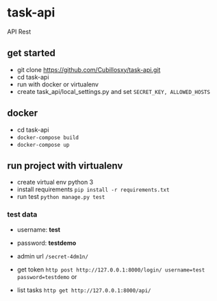 # task-api
API Rest 


## get started

 - git clone https://github.com/Cubillosxy/task-api.git
 - cd task-api
 - run with docker or virtualenv
 - create task_api/local_settings.py and set `SECRET_KEY, ALLOWED_HOSTS` 

## docker 

 - cd task-api
 - `docker-compose build`
 - `docker-compose up`

## run project with virtualenv

 - create virtual env python 3
 - install requirements `pip install -r requirements.txt`
 - run test `python manage.py test`
 
### test data
  - username: **test**
  - password: **testdemo**
  - admin url `/secret-4dm1n/`
  
  - get token `http post http://127.0.0.1:8000/login/ username=test password=testdemo` or 
  - list tasks `http get http://127.0.0.1:8000/api/`
  
  
  



 
 